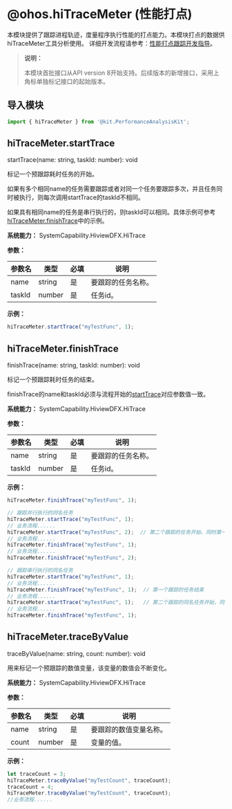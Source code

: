 # @ohos.hiTraceMeter (性能打点)

本模块提供了跟踪进程轨迹，度量程序执行性能的打点能力。本模块打点的数据供hiTraceMeter工具分析使用。
详细开发流程请参考：[性能打点跟踪开发指导](../../dfx/hitracemeter-guidelines-arkts.md)。

> **说明：**
>
> 本模块首批接口从API version 8开始支持。后续版本的新增接口，采用上角标单独标记接口的起始版本。


## 导入模块

```js
import { hiTraceMeter } from '@kit.PerformanceAnalysisKit';
```


## hiTraceMeter.startTrace

startTrace(name: string, taskId: number): void

标记一个预跟踪耗时任务的开始。

如果有多个相同name的任务需要跟踪或者对同一个任务要跟踪多次，并且任务同时被执行，则每次调用startTrace的taskId不相同。

如果具有相同name的任务是串行执行的，则taskId可以相同。具体示例可参考[hiTraceMeter.finishTrace](#hitracemeterfinishtrace)中的示例。

**系统能力：** SystemCapability.HiviewDFX.HiTrace

**参数：**

| 参数名 | 类型 | 必填 | 说明 |
| -------- | -------- | -------- | -------- |
| name | string | 是 | 要跟踪的任务名称。 |
| taskId | number | 是 | 任务id。 |

**示例：**

```js
hiTraceMeter.startTrace("myTestFunc", 1);
```


## hiTraceMeter.finishTrace

finishTrace(name: string, taskId: number): void

标记一个预跟踪耗时任务的结束。

finishTrace的name和taskId必须与流程开始的[startTrace](#hitracemeterstarttrace)对应参数值一致。

**系统能力：** SystemCapability.HiviewDFX.HiTrace

**参数：**

| 参数名 | 类型 | 必填 | 说明 |
| -------- | -------- | -------- | -------- |
| name | string | 是 | 要跟踪的任务名称。 |
| taskId | number | 是 | 任务id。 |

**示例：**

```js
hiTraceMeter.finishTrace("myTestFunc", 1);
```

```js
// 跟踪并行执行的同名任务
hiTraceMeter.startTrace("myTestFunc", 1);
// 业务流程...... 
hiTraceMeter.startTrace("myTestFunc", 2);  // 第二个跟踪的任务开始，同时第一个跟踪的同名任务还没结束，出现了并行执行，对应接口的taskId需要不同。
// 业务流程...... 
hiTraceMeter.finishTrace("myTestFunc", 1);
// 业务流程...... 
hiTraceMeter.finishTrace("myTestFunc", 2);
```

```js
// 跟踪串行执行的同名任务
hiTraceMeter.startTrace("myTestFunc", 1);
// 业务流程...... 
hiTraceMeter.finishTrace("myTestFunc", 1);  // 第一个跟踪的任务结束
// 业务流程...... 
hiTraceMeter.startTrace("myTestFunc", 1);   // 第二个跟踪的同名任务开始，同名的待跟踪任务串行执行。
// 业务流程...... 
hiTraceMeter.finishTrace("myTestFunc", 1);
```


## hiTraceMeter.traceByValue

traceByValue(name: string, count: number): void

用来标记一个预跟踪的数值变量，该变量的数值会不断变化。

**系统能力：** SystemCapability.HiviewDFX.HiTrace

**参数：**

| 参数名 | 类型 | 必填 | 说明 |
| -------- | -------- | -------- | -------- |
| name | string | 是 | 要跟踪的数值变量名称。 |
| count | number | 是 | 变量的值。 |

**示例：**
```js
let traceCount = 3;
hiTraceMeter.traceByValue("myTestCount", traceCount);
traceCount = 4;
hiTraceMeter.traceByValue("myTestCount", traceCount);
//业务流程......
```
